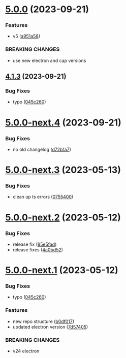 # [5.0.0](https://github.com/capacitor-community/electron/compare/v4.1.3...v5.0.0) (2023-09-21)


### Features

* v5 ([a951a58](https://github.com/capacitor-community/electron/commit/a951a58a67be3be2aa50ca4fdd8252163209c9ce))


### BREAKING CHANGES

* use new electron and cap versions

## [4.1.3](https://github.com/capacitor-community/electron/compare/v4.1.2...v4.1.3) (2023-09-21)


### Bug Fixes

* typo ([045c260](https://github.com/capacitor-community/electron/commit/045c260bc67318d8c9940f94d07cb6c54c796e6e))

# [5.0.0-next.4](https://github.com/capacitor-community/electron/compare/v5.0.0-next.3...v5.0.0-next.4) (2023-09-21)


### Bug Fixes

* no old changelog ([d72b1a7](https://github.com/capacitor-community/electron/commit/d72b1a753200373d6c4f44767b9c00c378bdacfb))

# [5.0.0-next.3](https://github.com/capacitor-community/electron/compare/v5.0.0-next.2...v5.0.0-next.3) (2023-05-13)


### Bug Fixes

* clean up ts errors ([0755400](https://github.com/capacitor-community/electron/commit/0755400723cf2847ec4b9f824302d623742da12a))

# [5.0.0-next.2](https://github.com/capacitor-community/electron/compare/v5.0.0-next.1...v5.0.0-next.2) (2023-05-12)


### Bug Fixes

* release fix ([85e5fad](https://github.com/capacitor-community/electron/commit/85e5fadf6bdf3267475c409588947752c0a6c2d7))
* release fixes ([4a0bd52](https://github.com/capacitor-community/electron/commit/4a0bd52ccb79210ee513476765923f386067e1fe))

# [5.0.0-next.1](https://github.com/capacitor-community/electron/compare/v4.1.2...v5.0.0-next.1) (2023-05-12)


### Bug Fixes

* typo ([045c260](https://github.com/capacitor-community/electron/commit/045c260bc67318d8c9940f94d07cb6c54c796e6e))


### Features

* new repo structure ([b0df017](https://github.com/capacitor-community/electron/commit/b0df0172acef4f4432a1d21d7c9038db8b0cca86))
* updated electron version ([7d57405](https://github.com/capacitor-community/electron/commit/7d57405050969281f648829bec669ef0bb9029c6))


### BREAKING CHANGES

* v24 electron
